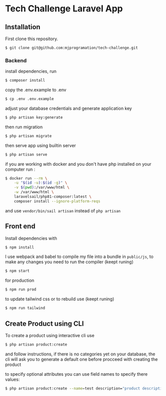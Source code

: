 # Tech Challenge Laravel App

## Installation
First clone this repository.
```bash
$ git clone git@github.com:mjprogramation/tech-challenge.git
```
### Backend
install dependencies, run
```bash
$ composer install
```
copy the .env.example to .env
```bash
$ cp .env .env.example 
```

adjust your database credentials and generate application key

```bash
$ php artisan key:generate
```

then run migration 
```bash
$ php artisan migrate
```

then serve app using builtin server
```bash
$ php artisan serve
```
if you are working with docker and you don't have php installed on your computer run :
```bash
$ docker run --rm \
    -u "$(id -u):$(id -g)" \
    -v $(pwd):/var/www/html \
    -w /var/www/html \
    laravelsail/php81-composer:latest \
    composer install --ignore-platform-reqs
```

and use `vendor/bin/sail artisan` instead of `php artisan`

## Front end

Install dependencies with 
```bash
$ npm install
```
I use webpack and babel to compile my file into a bundle in `public/js`, to make any changes you need to run the compiler (keept runing)
```bash
$ npm start
```
for production 
```bash
$ npm run prod
```

to update tailwind css or to rebuild use (keept runing)
```bash
$ npm run tailwind
```

## Create Product using CLI
To create a product using interactive cli use
```bash
$ php artisan product:create
```

and follow instructions, if there is no categories yet on your database, the cli will ask you to generate a default one before procceed with creating the product

to specify optional attributes you can use field names to specify there values:

```bash
$ php artisan product:create --name=test description="product description" --price=10.25
```





